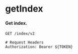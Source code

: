 getIndex
===========

#### Get index.

```http
GET /index/v2

# Request Headers
Authorization: Bearer ${TOKEN}
```